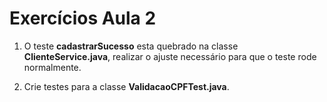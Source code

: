 # Exercícios Aula 2


1. O teste **cadastrarSucesso** esta quebrado na classe **ClienteService.java**, realizar o ajuste necessário para que o teste rode normalmente.

2. Crie testes para a classe **ValidacaoCPFTest.java**.